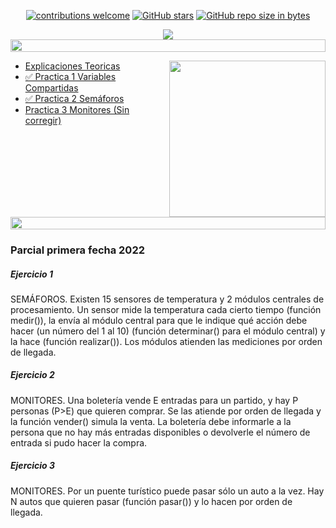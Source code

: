 

<div align="center"> 

[![contributions welcome](https://img.shields.io/badge/contributions-welcome-brightgreen.svg?style=flat)](https://github.com/Fabian-Martinez-Rincon/Programacion-Concurrente)
[![GitHub stars](https://img.shields.io/github/stars/Fabian-Martinez-Rincon/Programacion-Concurrente)](https://github.com/Fabian-Martinez-Rincon/Programacion-Concurrente/stargazers/)
[![GitHub repo size in bytes](https://img.shields.io/github/repo-size/Fabian-Martinez-Rincon/Programacion-Concurrente)](https://github.com/Fabian-Martinez-Rincon/Programacion-Concurrente)

<img src="https://readme-typing-svg.demolab.com?font=Fira+Code&size=30&duration=1200&pause=1000&color=F78E23&center=true&width=435&lines=Programación Concurrente"/>

</div>


<img src= 'https://i.gifer.com/origin/8c/8cd3f1898255c045143e1da97fbabf10_w200.gif' height="20" width="100%">

<p><img width="250" align='right' src="https://media.giphy.com/media/v1.Y2lkPTc5MGI3NjExNzBtYm40OGRtcnIwOXpsZ2o0ajJ1ejh6ZHR4d2FhNnRqbzBzOWU2ayZlcD12MV9pbnRlcm5hbF9naWZfYnlfaWQmY3Q9Zw/3oxRmD9a5pLTOOLigM/giphy.gif"></p>


- [Explicaciones Teoricas](https://youtube.com/playlist?list=PLH8A0IjFldaGLATsgRdmPBtiNcp5KmAHo)
- [✅ Practica 1 Variables Compartidas](https://fabian-martinez-rincon.github.io/Programacion-Concurrente/Documentos/Practica1.html)
- [✅ Practica 2 Semáforos](https://fabian-martinez-rincon.github.io/Programacion-Concurrente/Documentos/Practica2.html)
- [Practica 3 Monitores (Sin corregir)](https://fabian-martinez-rincon.github.io/Programacion-Concurrente/Documentos/Practica3.html)


<img src= 'https://i.gifer.com/origin/8c/8cd3f1898255c045143e1da97fbabf10_w200.gif' height="20" width="100%">


### Parcial primera fecha 2022

##### Ejercicio 1

SEMÁFOROS. Existen 15 sensores de temperatura y 2 módulos centrales de procesamiento. Un sensor mide la temperatura cada cierto tiempo (función medir()), la envía al módulo central para que le indique qué acción debe hacer (un número del 1 al 10) (función determinar() para el módulo central) y la hace (función realizar()). Los módulos atienden las mediciones por orden de llegada.

##### Ejercicio 2

MONITORES. Una boletería vende E entradas para un partido, y hay P personas (P>E) que quieren comprar. Se las atiende por orden de llegada y la función vender() simula la venta. La boletería debe informarle a la persona que no hay más entradas disponibles o devolverle el número de entrada si pudo hacer la compra.

##### Ejercicio 3

MONITORES. Por un puente turístico puede pasar sólo un auto a la vez. Hay N autos que quieren pasar (función pasar()) y lo hacen por orden de llegada.


